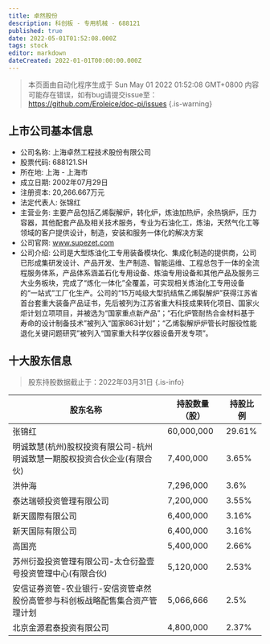 ```yaml
---
title: 卓然股份
description: 科创板 - 专用机械 - 688121
published: true
date: 2022-05-01T01:52:08.000Z
tags: stock
editor: markdown
dateCreated: 2022-01-01T00:00:00.000Z
---
```


> 本页面由自动化程序生成于 Sun May 01 2022 01:52:08 GMT+0800
> 内容可能存在错误，如有bug请提交issue至：https://github.com/Eroleice/doc-pi/issues
{.is-warning}

## 上市公司基本信息
- 公司名称: 上海卓然工程技术股份有限公司
- 股票代码: 688121.SH
- 所在地: 上海 - 上海市
- 成立日期: 2002年07月29日
- 注册资本: 20,266.667万元
- 法定代表人: 张锦红
- 主营业务: 主要产品包括乙烯裂解炉，转化炉，炼油加热炉，余热锅炉，压力容器，其他配套产品及相关技术服务，专业为石油化工，炼油，天然气化工等领域的客户提供设计，制造，安装和服务一体化的解决方案
- 公司官网: www.supezet.com
- 公司介绍: 公司是大型炼油化工专用装备模块化、集成化制造的提供商，公司已形成集研发设计、产品开发、生产制造、智能运维、工程总包于一体的全流程服务体系，产品体系涵盖石化专用设备、炼油专用设备和其他产品及服务三大业务板块，完成了“炼化一体化”全覆盖，可实现相关炼油化工专用设备的“一站式”工厂化生产。公司的“15万吨级大型抗结焦乙烯裂解炉”获得江苏省首台套重大装备产品证书，先后被列为江苏省重大科技成果转化项目、国家火炬计划立项项目，并被选为“国家重点新产品”；“石化炉管耐热合金材料基于寿命的设计制备技术”被列入“国家863计划”；“乙烯裂解炉炉管长时服役性能退化关键问题研究”被列入“国家重大科学仪器设备开发专项”。


## 十大股东信息
> 股东持股数据截止于：2022年03月31日
{.is-info}

| 股东名称 | 持股数量（股） | 持股比例 |
| --- | --- | --- |
| 张锦红 | 60,000,000 | 29.61% |
| 明诚致慧(杭州)股权投资有限公司-杭州明诚致慧一期股权投资合伙企业(有限合伙) | 7,400,000 | 3.65% |
| 洪仲海 | 7,296,000 | 3.6% |
| 泰达瑞顿投资管理有限公司 | 7,200,000 | 3.55% |
| 新天國際有限公司 | 6,400,000 | 3.16% |
| 新天国际有限公司 | 6,400,000 | 3.16% |
| 高国亮 | 5,400,000 | 2.66% |
| 苏州衍盈投资管理有限公司-太仓衍盈壹号投资管理中心(有限合伙) | 5,120,000 | 2.53% |
| 安信证券资管-农业银行-安信资管卓然股份高管参与科创板战略配售集合资产管理计划 | 5,066,666 | 2.5% |
| 北京金源君泰投资有限公司 | 4,800,000 | 2.37% |




